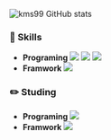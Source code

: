 ![kms99 GitHub stats](https://github-readme-stats.vercel.app/api?username=kms99&show_icons=true&theme=radical)

### :closed_book: Skills
- **Programing**   <img src="https://img.shields.io/badge/html5-E34F26?style=for-the-badge&logo=html5&logoColor=white"> <img src="https://img.shields.io/badge/css3-1572B6?style=for-the-badge&logo=css3&logoColor=white"> <img src="https://img.shields.io/badge/javascript-F7DF1E?style=for-the-badge&logo=javascript&logoColor=white">
- **Framwork**   <img src="https://img.shields.io/badge/react-61DAFB?style=for-the-badge&logo=react&logoColor=white">


### :pencil2: Studing
- **Programing**  <img src="https://img.shields.io/badge/typescript-3178C6?style=for-the-badge&logo=typescript&logoColor=white"> 
- **Framwork**   <img src="https://img.shields.io/badge/nextdotjs-000000?style=for-the-badge&logo=nextdotjs&logoColor=white"> 
